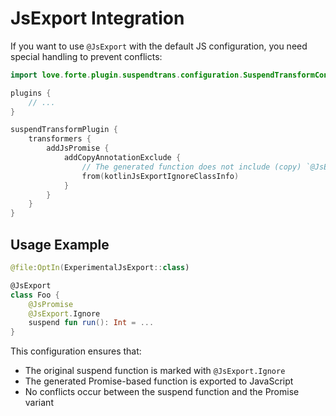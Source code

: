 # JsExport Integration

If you want to use `@JsExport` with the default JS configuration, 
you need special handling to prevent conflicts:

```kotlin
import love.forte.plugin.suspendtrans.configuration.SuspendTransformConfigurations

plugins {
    // ...
}

suspendTransformPlugin {
    transformers {
        addJsPromise {
            addCopyAnnotationExclude {
                // The generated function does not include (copy) `@JsExport.Ignore`.
                from(kotlinJsExportIgnoreClassInfo)
            }
        }
    }
}
```

## Usage Example

```kotlin
@file:OptIn(ExperimentalJsExport::class)

@JsExport
class Foo {
    @JsPromise
    @JsExport.Ignore
    suspend fun run(): Int = ...
}
```

This configuration ensures that:
- The original suspend function is marked with `@JsExport.Ignore`
- The generated Promise-based function is exported to JavaScript
- No conflicts occur between the suspend function and the Promise variant

